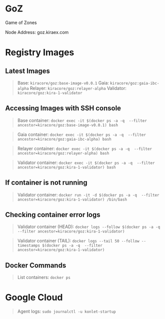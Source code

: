 # GoZ
Game of Zones

Node Address: goz.kiraex.com 

# Registry Images

## Latest Images
> Base: `kiracore/goz:base-image-v0.0.1`
> Gaia: `kiracore/goz:gaia-ibc-alpha`
> Relayer: `kiracore/goz:relayer-alpha`
> Validator: `kiracore/goz:kira-1-validator`

## Accessing Images with SSH console

> Base container: 
`docker exec -it $(docker ps -a -q  --filter ancestor=kiracore/goz:base-image-v0.0.1) bash`

> Gaia container: 
`docker exec -it $(docker ps -a -q  --filter ancestor=kiracore/goz:gaia-ibc-alpha) bash`

> Relayer container: 
`docker exec -it $(docker ps -a -q  --filter ancestor=kiracore/goz:relayer-alpha) bash`

> Validator container: 
`docker exec -it $(docker ps -a -q  --filter ancestor=kiracore/goz:kira-1-validator) bash`

## If container is not running

> Validator container:
`docker run -it -d $(docker ps -a -q  --filter ancestor=kiracore/goz:kira-1-validator) /bin/bash`

## Checking container error logs

> Validator container (HEAD): 
`docker logs --follow $(docker ps -a -q  --filter ancestor=kiracore/goz:kira-1-validator)`

> Validator container (TAIL): 
`docker logs --tail 50 --follow --timestamps $(docker ps -a -q  --filter ancestor=kiracore/goz:kira-1-validator)`

## Docker Commands

> List containers: `docker ps`

# Google Cloud

> Agent logs: `sudo journalctl -u konlet-startup`